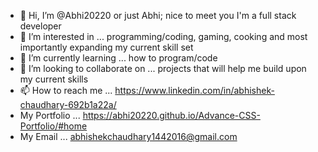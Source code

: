 - 👋 Hi, I’m @Abhi20220 or just Abhi; nice to meet you I'm a full stack developer 
- 👀 I’m interested in ... programming/coding, gaming, cooking and most importantly expanding my current skill set
- 🌱 I’m currently learning ... how to program/code
- 💞️ I’m looking to collaborate on ... projects that will help me build upon my current skills
- 📫 How to reach me ... https://www.linkedin.com/in/abhishek-chaudhary-692b1a22a/
- My Portfolio ... https://abhi20220.github.io/Advance-CSS-Portfolio/#home
- My Email  ... abhishekchaudhary1442016@gmail.com

<!---
Abhi20220/Abhi20220 is a ✨ special ✨ repository because its `README.md` (this file) appears on your GitHub profile.
You can click the Preview link to take a look at your changes.
--->
